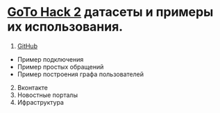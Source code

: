 # [GoTo Hack 2](http://goto.msk.ru/hackathon/) датасеты и примеры их использования.

1. [GitHub](git.ipynb)
- Пример подключения
- Пример простых обращений
- Пример построения графа пользователей

2. Вконтакте
3. Новостные порталы
4. Ифраструктура
